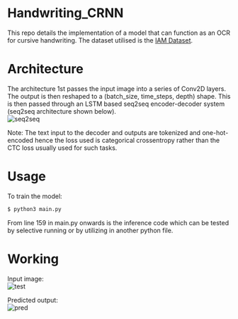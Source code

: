 # Handwriting_CRNN
This repo details the implementation of a model that can function as an OCR for cursive handwriting. The dataset utilised is the [IAM Dataset](https://fki.tic.heia-fr.ch/databases/iam-handwriting-database). <br>

# Architecture
The architecture 1st passes the input image into a series of Conv2D layers. The output is then reshaped to a (batch_size, time_steps, depth) shape. This is then passed through an LSTM based seq2seq encoder-decoder system (seq2seq architecture shown below).<br> 
![seq2seq](https://user-images.githubusercontent.com/36445587/140475693-ce2be61b-5bb9-4d27-8dd4-abfdf285873b.png)

Note: The text input to the decoder and outputs are tokenized and one-hot-encoded hence the loss used is categorical crossentropy rather than the CTC loss usually used for such tasks.<br>

# Usage
To train the model:<br>
```bash
$ python3 main.py 
```
From line 159 in main.py onwards is the inference code which can be tested by selective running or by utilizing in another python file. 

# Working
Input image:<br>
![test](https://user-images.githubusercontent.com/36445587/140475099-5ecc2970-ad13-4144-981d-14a59069dd40.png)

Predicted output:<br>
![pred](https://user-images.githubusercontent.com/36445587/140475556-db2f7153-53a1-4d9b-8693-05ea3932c5be.JPG)
